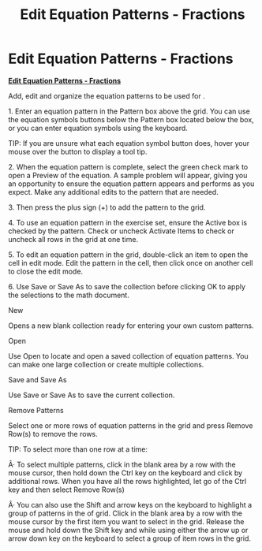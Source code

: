 ﻿---
title: Edit Equation Patterns - Fractions
category: activities
---

# Edit Equation Patterns - Fractions

**<u>Edit Equation Patterns - Fractions</u>**

Add, edit and organize the equation patterns to be used for .

1\. Enter an equation pattern in the Pattern box above the grid. You can use the equation symbols buttons below the Pattern box located below the box, or you can enter equation symbols using the keyboard.

TIP: If you are unsure what each equation symbol button does, hover your mouse over the button to display a tool tip.

2\. When the equation pattern is complete, select the green check mark to open a Preview of the equation. A sample problem will appear, giving you an opportunity to ensure the equation pattern appears and performs as you expect. Make any additional edits to the pattern that are needed.

3\. Then press the plus sign (+) to add the pattern to the grid.

4\. To use an equation pattern in the exercise set, ensure the Active box is checked by the pattern. Check or uncheck Activate Items to check or uncheck all rows in the grid at one time.

5\. To edit an equation pattern in the grid, double-click an item to open the cell in edit mode. Edit the pattern in the cell, then click once on another cell to close the edit mode.

6\. Use Save or Save As to save the collection before clicking OK to apply the selections to the math document.

New

Opens a new blank collection ready for entering your own custom patterns.

Open

Use Open to locate and open a saved collection of equation patterns. You can make one large collection or create multiple collections.

Save and Save As

Use Save or Save As to save the current collection.

Remove Patterns

Select one or more rows of equation patterns in the grid and press Remove Row(s) to remove the rows.

TIP: To select more than one row at a time:

Â· To select multiple patterns, click in the blank area by a row with the mouse cursor, then hold down the Ctrl key on the keyboard and click by additional rows. When you have all the rows highlighted, let go of the Ctrl key and then select Remove Row(s)

Â· You can also use the Shift and arrow keys on the keyboard to highlight a group of patterns in the of grid. Click in the blank area by a row with the mouse cursor by the first item you want to select in the grid. Release the mouse and hold down the Shift key and while using either the arrow up or arrow down key on the keyboard to select a group of item rows in the grid.
